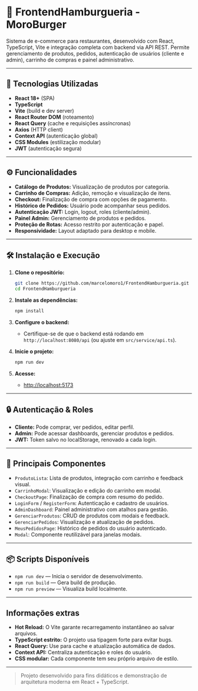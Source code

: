 # 🍔 FrontendHamburgueria - MoroBurger

Sistema de e-commerce para restaurantes, desenvolvido com React, TypeScript, Vite e integração completa com backend via API REST. Permite gerenciamento de produtos, pedidos, autenticação de usuários (cliente e admin), carrinho de compras e painel administrativo.

---

## 🚀 Tecnologias Utilizadas

- **React 18+** (SPA)
- **TypeScript**
- **Vite** (build e dev server)
- **React Router DOM** (roteamento)
- **React Query** (cache e requisições assíncronas)
- **Axios** (HTTP client)
- **Context API** (autenticação global)
- **CSS Modules** (estilização modular)
- **JWT** (autenticação segura)

--- 

## ⚙️ Funcionalidades

- **Catálogo de Produtos:** Visualização de produtos por categoria.
- **Carrinho de Compras:** Adição, remoção e visualização de itens.
- **Checkout:** Finalização de compra com opções de pagamento.
- **Histórico de Pedidos:** Usuário pode acompanhar seus pedidos.
- **Autenticação JWT:** Login, logout, roles (cliente/admin).
- **Painel Admin:** Gerenciamento de produtos e pedidos.
- **Proteção de Rotas:** Acesso restrito por autenticação e papel.
- **Responsividade:** Layout adaptado para desktop e mobile.

---

## 🛠️ Instalação e Execução

1. **Clone o repositório:**
   ```bash
   git clone https://github.com/marcelomoro1/FrontendHamburgueria.git
   cd FrontendHamburgueria
   ```

2. **Instale as dependências:**
   ```bash
   npm install
   ```

3. **Configure o backend:**
   - Certifique-se de que o backend está rodando em `http://localhost:8080/api` (ou ajuste em `src/service/api.ts`).

4. **Inicie o projeto:**
   ```bash
   npm run dev
   ```

5. **Acesse:**
   - [http://localhost:5173](http://localhost:5173)

---

## 🔒 Autenticação & Roles

- **Cliente:** Pode comprar, ver pedidos, editar perfil.
- **Admin:** Pode acessar dashboards, gerenciar produtos e pedidos.
- **JWT:** Token salvo no localStorage, renovado a cada login.

---

## 🧩 Principais Componentes

- `ProdutoLista`: Lista de produtos, integração com carrinho e feedback visual.
- `CarrinhoModal`: Visualização e edição do carrinho em modal.
- `CheckoutPage`: Finalização de compra com resumo do pedido.
- `LoginForm` / `RegisterForm`: Autenticação e cadastro de usuários.
- `AdminDashboard`: Painel administrativo com atalhos para gestão.
- `GerenciarProdutos`: CRUD de produtos com modais e feedback.
- `GerenciarPedidos`: Visualização e atualização de pedidos.
- `MeusPedidosPage`: Histórico de pedidos do usuário autenticado.
- `Modal`: Componente reutilizável para janelas modais.

---

## 📦 Scripts Disponíveis

- `npm run dev` — Inicia o servidor de desenvolvimento.
- `npm run build` — Gera build de produção.
- `npm run preview` — Visualiza build localmente.

---

## Informações extras

- **Hot Reload:** O Vite garante recarregamento instantâneo ao salvar arquivos.
- **TypeScript estrito:** O projeto usa tipagem forte para evitar bugs.
- **React Query:** Use para cache e atualização automática de dados.
- **Context API:** Centraliza autenticação e roles do usuário.
- **CSS modular:** Cada componente tem seu próprio arquivo de estilo.

---


> Projeto desenvolvido para fins didáticos e demonstração de arquitetura moderna em React + TypeScript.
